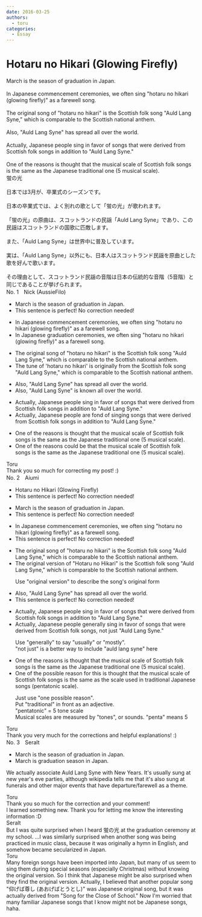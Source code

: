 ```yaml
---
date: 2016-03-25
authors:
  - toru
categories:
  - Essay
---
```


<h1 id="subject_show">Hotaru no Hikari (Glowing Firefly)</h1>
<div class="date" hidden>Mar 25, 2016 19:11</div>
<div id="post"><div id="body_show_ori">
March is the season of graduation in Japan.<br/><br/>In Japanese commencement ceremonies, we often sing "hotaru no hikari (glowing firefly)" as a farewell song.<br/><br/>The original song of "hotaru no hikari" is the Scottish folk song "Auld Lang Syne," which is comparable to the Scottish national anthem.<br/><br/>Also, "Auld Lang Syne" has spread all over the world. <br/><br/>Actually, Japanese people sing in favor of songs that were derived from Scottish folk songs in addition to "Auld Lang Syne."<br/><br/>One of the reasons is thought that the musical scale of Scottish folk songs is the same as the Japanese traditional one (5 musical scale).<br/>
</div></div>

<!-- more -->

<div id="post_ja"><div id="body_show_mo">
蛍の光<br/><br/>日本では3月が、卒業式のシーズンです。<br/><br/>日本の卒業式では、よく別れの歌として「蛍の光」が歌われます。<br/><br/>「蛍の光」の原曲は、スコットランドの民謡「Auld Lang Syne」であり、この民謡はスコットランドの国歌に匹敵します。<br/><br/>また、「Auld Lang Syne」は世界中に普及しています。<br/><br/>実は、「Auld Lang Syne」以外にも、日本人はスコットランド民謡を原曲とした歌を好んで歌います。<br/><br/>その理由として、スコットランド民謡の音階は日本の伝統的な音階（5音階）と同じであることが挙げられます。
</div></div>
<div id="block"><div class="first_name"> No. 1　<span class="just_name">Nick (AussieFilo)</span></div><div id="block2">
<ul class="correction_field">
<li class="incorrect">March is the season of graduation in Japan.</li>
<li class="corrected perfect">This sentence is perfect! No correction needed!</li>
</ul>
<ul class="correction_field">
<li class="incorrect">In Japanese commencement ceremonies, we often sing "hotaru no hikari (glowing firefly)" as a farewell song.</li>
<li class="corrected correct">
In Japanese <span class="f_blue">graduation</span> ceremonies, we often sing "hotaru no hikari (glowing firefly)" as a farewell song.
</li>
</ul>
<ul class="correction_field">
<li class="incorrect">The original song of "hotaru no hikari" is the Scottish folk song "Auld Lang Syne," which is comparable to the Scottish national anthem.</li>
<li class="corrected correct">
The tune of 'hotaru no hikari' is<span class="f_blue"> originally from</span> the Scottish folk song "Auld Lang Syne," which is comparable to the Scottish national anthem.
</li>
</ul>
<ul class="correction_field">
<li class="incorrect">Also, "Auld Lang Syne" has spread all over the world.</li>
<li class="corrected correct">
Also, "Auld Lang Syne" <span class="f_blue">is known</span> all over the world.
</li>
</ul>
<ul class="correction_field">
<li class="incorrect">Actually, Japanese people sing in favor of songs that were derived from Scottish folk songs in addition to "Auld Lang Syne."</li>
<li class="corrected correct">
Actually, Japanese people <span class="f_blue">are fond of singing songs</span> that were derived from Scottish folk songs in addition to "Auld Lang Syne."
</li>
</ul>
<ul class="correction_field">
<li class="incorrect">One of the reasons is thought that the musical scale of Scottish folk songs is the same as the Japanese traditional one (5 musical scale).</li>
<li class="corrected correct">
One of the reasons could be that the musical scale of Scottish folk songs is the same as the Japanese traditional one (5 musical scale).
</li>
</ul>
</div><div class="name"><span class="just_name">Toru</span><br>
Thank you so much for correcting my post! :)
</div>
</div>
<div id="block"><div class="first_name"> No. 2　<span class="just_name">Aiumi</span></div><div id="block2">
<ul class="correction_field">
<li class="incorrect">Hotaru no Hikari (Glowing Firefly)</li>
<li class="corrected perfect">This sentence is perfect! No correction needed!</li>
</ul>
<ul class="correction_field">
<li class="incorrect">March is the season of graduation in Japan.</li>
<li class="corrected perfect">This sentence is perfect! No correction needed!</li>
</ul>
<ul class="correction_field">
<li class="incorrect">In Japanese commencement ceremonies, we often sing "hotaru no hikari (glowing firefly)" as a farewell song.</li>
<li class="corrected perfect">This sentence is perfect! No correction needed!</li>
</ul>
<ul class="correction_field">
<li class="incorrect">The original song of "hotaru no hikari" is the Scottish folk song "Auld Lang Syne," which is comparable to the Scottish national anthem.</li>
<li class="corrected correct">
The original <span class="f_blue">version </span>of "Hotaru no Hikari" is the Scottish folk song "Auld Lang Syne," which is comparable to the Scottish national anthem.
<p class="correction_comment">Use "original version" to describe the song's original form</p>
</li>
</ul>
<ul class="correction_field">
<li class="incorrect">Also, "Auld Lang Syne" has spread all over the world.</li>
<li class="corrected perfect">This sentence is perfect! No correction needed!</li>
</ul>
<ul class="correction_field">
<li class="incorrect">Actually, Japanese people sing in favor of songs that were derived from Scottish folk songs in addition to "Auld Lang Syne."</li>
<li class="corrected correct">
Actually, Japanese people <span class="f_blue">generally </span><span class="sline">sing in</span> favor <span class="sline">of</span><span class="f_blue"> </span>songs that were derived from Scottish folk songs, <span class="f_blue">not just</span> "Auld Lang Syne."
<p class="correction_comment">Use "generally" to say "usually" or "mostly". <br/>"not just" is a better way to include "auld lang syne" here</p>
</li>
</ul>
<ul class="correction_field">
<li class="incorrect">One of the reasons is thought that the musical scale of Scottish folk songs is the same as the Japanese traditional one (5 musical scale).</li>
<li class="corrected correct">
One <span class="sline">of the</span> <span class="f_blue">possible reason for this </span>is <span class="sline">thought</span> that the musical scale of Scottish folk songs is the same as the<span class="f_blue"> scale used in traditional </span>Japanese <span class="f_blue">songs </span>(<span class="f_blue">pentatonic</span> scale).
<p class="correction_comment">Just use "one possible reason".<br/>Put "traditional" in front as an adjective.<br/>"pentatonic" = 5 tone scale<br/>Musical scales are measured by "tones", or sounds. "penta" means 5</p>
</li>
</ul>
</div><div class="name"><span class="just_name">Toru</span><br>
Thank you very much for the corrections and helpful explanations! :)
</div>
</div>
<div id="block"><div class="first_name"> No. 3　<span class="just_name">Seralt</span></div><div id="block2">
<ul class="correction_field">
<li class="incorrect">March is the season of graduation in Japan.</li>
<li class="corrected correct">
March is <span class="f_blue">graduation season </span>in Japan.
</li>
</ul>
<p class="comment_small">
 We actually associate Auld Lang Syne with New Years. It's usually sung at new year's eve parties, although wikipedia tells me that it's also sung at funerals and other major events that have departure/farewell as a theme.
</p>

</div><div class="name"><span class="just_name">Toru</span><br>
Thank you so much for the correction and your comment!<br/>I learned something new. Thank you for letting me know the interesting information :D
</div>
<div class="name"><span class="just_name">Seralt</span><br>
But I was quite surprised when I heard 蛍の光 at the graduation ceremony at my school. ...I was similarly surprised when another song was being practiced in music class, because it was originally a hymn in English, and somehow became secularized in Japan.
</div>
<div class="name"><span class="just_name">Toru</span><br>
Many foreign songs have been imported into Japan, but many of us seem to sing them during special seasons (especially Christmas) without knowing the original version. So I think that Japanese might be also surprised when they find the original version. Actually, I believed that another popular song "仰げば尊し (あおげばとうとし)" was Japanese original song, but it was actually derived from "Song for the Close of School." Now I'm worried that many familiar Japanese songs that I know might not be Japanese songs, haha.
</div>
</div>
